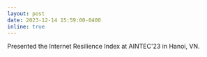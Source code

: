```yaml
---
layout: post
date: 2023-12-14 15:59:00-0400
inline: true
---
```


Presented the Internet Resilience Index at AINTEC'23 in Hanoi, VN.
